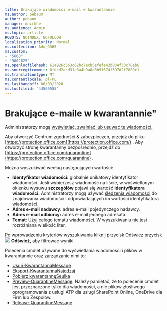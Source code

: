 ```yaml
---
title: Brakujące wiadomości e-mail w kwarantannie
ms.author: pebaum
author: pebaum
manager: mnirkhe
ms.audience: Admin
ms.topic: article
ROBOTS: NOINDEX, NOFOLLOW
localization_priority: Normal
ms.collection: Adm_O365
ms.custom:
- "5668"
- "9002625"
ms.openlocfilehash: 61a926c363c62bc7acb5efefe42b834f33c78eb6
ms.sourcegitcommit: 8fdcd2acd31e8a4b9a8a0b91674f397d2f7889c1
ms.translationtype: MT
ms.contentlocale: pl-PL
ms.lasthandoff: 06/03/2020
ms.locfileid: "44569555"
---
```

# <a name="missing-emails-in-quarantine"></a>Brakujące e-maile w kwarantannie"

Administratorzy mogą [wyświetlać, zwalniać lub usuwać te wiadomości.](https://docs.microsoft.com/microsoft-365/security/office-365-security/manage-quarantined-messages-and-files?view=o365-worldwide)

Aby otworzyć Centrum zgodności & zabezpieczeń, przejdź do pliku [https://protection.office.com](https://protection.office.com/) . Aby otworzyć stronę kwarantanny bezpośrednio, przejdź do [https://protection.office.com/quarantine](https://protection.office.com/quarantine) .  

Można wyszukiwać według następujących wartości:  

- **Identyfikator wiadomości:** globalnie unikatowy identyfikator wiadomości. Jeśli wybierzesz wiadomość na liście, w wyświetlonym okienku wysuwu **szczegółów** pojawi się wartość **identyfikatora wiadomości.** Administratorzy mogą używać [śledzenia wiadomości](https://docs.microsoft.com/microsoft-365/security/office-365-security/message-trace-scc?view=o365-worldwide) do znajdowania wiadomości i odpowiadających im wartości identyfikatora wiadomości.
- **Adres e-mail nadawcy:** adres e-mail pojedynczego nadawcy.
- **Adres e-mail odbiorcy:** adres e-mail jednego adresata.
- **Temat**: Użyj całego tematu wiadomości. W wyszukiwaniu nie jest rozróżniana wielkość liter.

Po wprowadzeniu kryteriów wyszukiwania kliknij przycisk Odśwież przycisk ![ ](https://docs.microsoft.com/microsoft-365/media/scc-quarantine-refresh.png?view=o365-worldwide) **Odśwież,** aby filtrować wyniki.  

Polecenia cmdlet używane do wyświetlania wiadomości i plików w kwarantannie oraz zarządzanie nimi to:
- [Usuń-KwarantannaMessage](https://docs.microsoft.com/powershell/module/exchange/delete-quarantinemessage)
- [Eksport-KwarantannaNajedzaj](https://docs.microsoft.com/powershell/module/exchange/export-quarantinemessage)
- [Pobierz kwarantannęSeułka](https://docs.microsoft.com/powershell/module/exchange/get-quarantinemessage)
- [Preview-QuarantineMessage](https://docs.microsoft.com/powershell/module/exchange/preview-quarantinemessage): Należy pamiętać, że to polecenie cmdlet jest przeznaczone tylko dla wiadomości, a nie plików złośliwego oprogramowania z usługi ATP dla usługi SharePoint Online, OneDrive dla Firm lub Zespołów.
- [Release-QuarantineMessage](https://docs.microsoft.com/powershell/module/exchange/release-quarantinemessage)